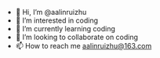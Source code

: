 - 👋 Hi, I’m @aalinruizhu
- 👀 I’m interested in coding
- 🌱 I’m currently learning coding
- 💞️ I’m looking to collaborate on coding
- 📫 How to reach me aalinruizhu@163.com

<!---
aalinruizhu/aalinruizhu is a ✨ special ✨ repository because its `README.md` (this file) appears on your GitHub profile.
You can click the Preview link to take a look at your changes.
--->
